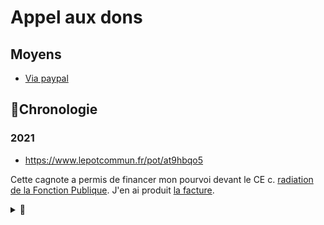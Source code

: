# Appel aux dons

## Moyens

* [Via paypal](https://www.paypal.com/paypalme/francoisenicolas)

## 📜Chronologie

### 2021
* https://www.lepotcommun.fr/pot/at9hbqo5

Cette cagnote a permis de financer mon pourvoi devant le CE c. [radiation de la Fonction Publique](./demarches/radiation.md). J'en ai produit [la facture](https://twitter.com/FranoiseNicolas/status/1497559486395031553/photo/1).

<details><summary>🚧</summary>
."Cette cagnotte a permis de financer mon pourvoi devant le Conseil d'Etat  c. radiation Fonction publique. J'en ai produit la facture". Le lien renvoie à une facture liée à la protection fonctionnelle.

sur la facture du Conseil d'Etat (retraite d'office), j'ai retrouvé un tweet avec en copie d'écran  le mail m'annonçant le coût total (2500 € + 1500 €), la facture des 2500 € (en même temps q'une autre facture liée à la protection fonctionnelle payée à cette même époque).
https://twitter.com/FranoiseNicolas/status/1396714480030019584
Je ne retrouve pas de tweet avec les deux factures pour le Conseil d'Etat (2500 + 1500). Au besoin, j'en crée un.
</details>
